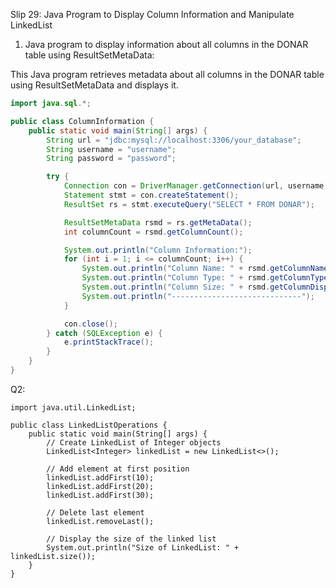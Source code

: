 Slip 29: Java Program to Display Column Information and Manipulate LinkedList

1. Java program to display information about all columns in the DONAR table using ResultSetMetaData:

This Java program retrieves metadata about all columns in the DONAR table using ResultSetMetaData and displays it.

```java
import java.sql.*;

public class ColumnInformation {
    public static void main(String[] args) {
        String url = "jdbc:mysql://localhost:3306/your_database";
        String username = "username";
        String password = "password";

        try {
            Connection con = DriverManager.getConnection(url, username, password);
            Statement stmt = con.createStatement();
            ResultSet rs = stmt.executeQuery("SELECT * FROM DONAR");

            ResultSetMetaData rsmd = rs.getMetaData();
            int columnCount = rsmd.getColumnCount();

            System.out.println("Column Information:");
            for (int i = 1; i <= columnCount; i++) {
                System.out.println("Column Name: " + rsmd.getColumnName(i));
                System.out.println("Column Type: " + rsmd.getColumnTypeName(i));
                System.out.println("Column Size: " + rsmd.getColumnDisplaySize(i));
                System.out.println("-----------------------------");
            }

            con.close();
        } catch (SQLException e) {
            e.printStackTrace();
        }
    }
}
```
Q2:
```
import java.util.LinkedList;

public class LinkedListOperations {
    public static void main(String[] args) {
        // Create LinkedList of Integer objects
        LinkedList<Integer> linkedList = new LinkedList<>();

        // Add element at first position
        linkedList.addFirst(10);
        linkedList.addFirst(20);
        linkedList.addFirst(30);

        // Delete last element
        linkedList.removeLast();

        // Display the size of the linked list
        System.out.println("Size of LinkedList: " + linkedList.size());
    }
}
```
